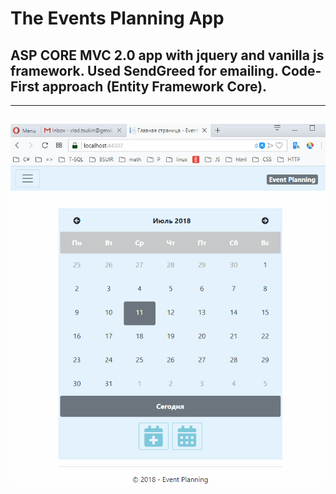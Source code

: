 # The Events Planning App
## ASP CORE MVC 2.0 app with jquery and vanilla js framework. Used SendGreed for emailing. Code-First approach (Entity Framework Core).

---
<a href="https://github.com/VladTsiukin/TheEventsCalendar/blob/master/EventPlanning/docs/EPPresent.gif"><img src="https://github.com/VladTsiukin/TheEventsCalendar/blob/master/EventPlanning/docs/EPPresent.gif" /></a>
---
